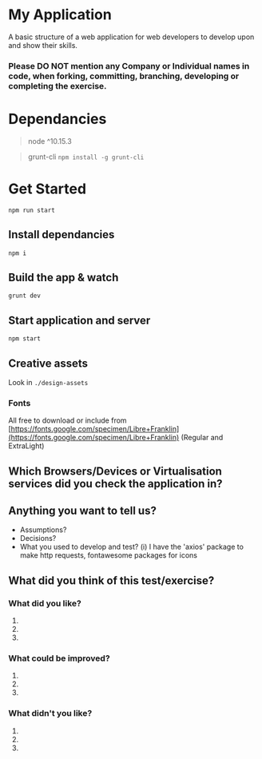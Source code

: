 # My Application

A basic structure of a web application for web developers to develop upon and show their skills.

### Please DO NOT mention any Company or Individual names in code, when forking, committing, branching, developing or completing the exercise. 

# Dependancies
> node ^10.15.3

> grunt-cli ```npm install -g grunt-cli```

# Get Started

```
npm run start
```

## Install dependancies
```
npm i
``` 

## Build the app & watch
```
grunt dev
```

## Start application and server
```
npm start
```

## Creative assets  
Look in ```./design-assets```

### Fonts
All free to download or include from [https://fonts.google.com/specimen/Libre+Franklin](https://fonts.google.com/specimen/Libre+Franklin) (Regular and ExtraLight)

## Which Browsers/Devices or Virtualisation services did you check the application in?


## Anything you want to tell us?
- Assumptions?
- Decisions?
- What you used to develop and test?
    (i) I have the 'axios' package to make http requests, fontawesome packages for icons


## What did you think of this test/exercise?
### What did you like?
1.
2.
3.

### What could be improved?
1.
2.
3.

### What didn't you like?
1.
2.
3.
